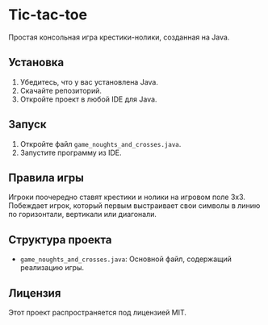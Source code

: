 # Tic-tac-toe

Простая консольная игра крестики-нолики, созданная на Java.

## Установка

1. Убедитесь, что у вас установлена Java.
2. Скачайте репозиторий.
3. Откройте проект в любой IDE для Java.

## Запуск

1. Откройте файл `game_noughts_and_crosses.java`.
2. Запустите программу из IDE.

## Правила игры

Игроки поочередно ставят крестики и нолики на игровом поле 3x3. Побеждает игрок, который первым выстраивает свои символы в линию по горизонтали, вертикали или диагонали.

## Структура проекта

- `game_noughts_and_crosses.java`: Основной файл, содержащий реализацию игры.

## Лицензия

Этот проект распространяется под лицензией MIT.
